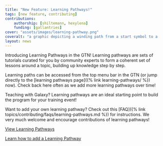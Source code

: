 ```yaml
---
title: "New Feature: Learning Pathways!"
tags: [new feature, contributing]
contributions:
    authorship: [shiltemann, hexylena]
    funding: [gallantries]
cover: "assets/images/learning-pathway.png"
coveralt: "a graphic depicting a winding path from a start symbol to a trophy, with tutorials along the way"
layout: news
---
```


Introducing Learning Pathways in the GTN! Learning pathways are sets of tutorials curated for you by community experts to form a coherent set of lessons around a topic, building up knowledge step by step.

Learning paths can be accessed from the top menu bar in the GTN (or jump directly to the [learning pathways page]({% link learning-pathways/ %}) now). Check back here often as we add more learning pathways over time!

Teaching with Galaxy? Learning pathways are an ideal starting point to build the program for your training event!

Want to add your own learning pathway? Check out this [FAQ]({% link topics/contributing/faqs/learning-pathways.md %}) for instructions. We very much welcome and encourage contributions of learning pathways!

<a href="{% link learning-pathways/ %}" class="btn btn-primary">View Learning Pathways</a>

<a href="{% link topics/contributing/faqs/learning-pathways.md %}" class="btn btn-primary">Learn how to add a Learning Pathway</a>

